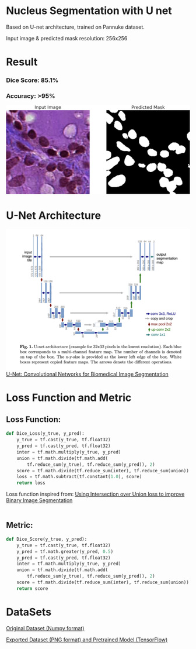 # Nucleus Segmentation with U net
Based on U-net architecture, trained on Pannuke dataset.

Input image & predicted mask resolution: 256x256 

# Result
### Dice Score: 85.1%
### Accuracy: >95%
<img src="result/result.gif" alt="show"/>

# U-Net Architecture
![U-Net](U-Net.png)
[U-Net: Convolutional Networks for Biomedical Image Segmentation](https://arxiv.org/abs/1505.04597)

# Loss Function and Metric

## Loss Function:
```python
def Dice_Loss(y_true, y_pred):
    y_true = tf.cast(y_true, tf.float32)
    y_pred = tf.cast(y_pred, tf.float32)
    inter = tf.math.multiply(y_true, y_pred)
    union = tf.math.divide(tf.math.add(
        tf.reduce_sum(y_true), tf.reduce_sum(y_pred)), 2)
    score = tf.math.divide(tf.reduce_sum(inter), tf.reduce_sum(union))
    loss = tf.math.subtract(tf.constant(1.0), score)
    return loss
```
Loss function inspired from: [Using Intersection over Union loss to improve Binary Image Segmentation](https://www.semanticscholar.org/paper/Using-Intersection-over-Union-loss-to-improve-Image-Beers/b0095bffa2cb5b487d690a0bf9b3bf529126c417)
<br/><br/>

## Metric:

```python
def Dice_Score(y_true, y_pred):
    y_true = tf.cast(y_true, tf.float32)
    y_pred = tf.math.greater(y_pred, 0.5)
    y_pred = tf.cast(y_pred, tf.float32)
    inter = tf.math.multiply(y_true, y_pred)
    union = tf.math.divide(tf.math.add(
        tf.reduce_sum(y_true), tf.reduce_sum(y_pred)), 2)
    score = tf.math.divide(tf.reduce_sum(inter), tf.reduce_sum(union))
    return score
```

# DataSets
[Original Dataset (Numpy format)](https://jgamper.github.io/PanNukeDataset/)

[Exported Dataset (PNG format) and Pretrained Model (TensorFlow)](https://www.kaggle.com/datasets/llwlabs/pannuke)

